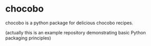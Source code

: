 # chocobo
chocobo is a python package for delicious chocobo recipes.

(actually this is an example repository demonstrating basic Python packaging principles) 
